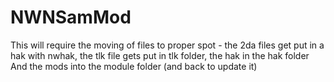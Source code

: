 # NWNSamMod

This will require the moving of files to proper spot - the 2da files get put in a hak with nwhak, the tlk file gets put in tlk folder, the hak in the hak folder
And the mods into the module folder (and back to update it)
